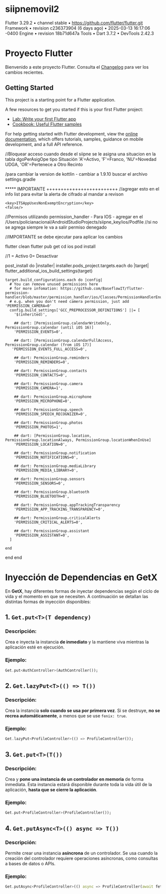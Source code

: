 # siipnemovil2



Flutter 3.29.2 • channel stable • https://github.com/flutter/flutter.git
Framework • revision c236373904 (6 days ago) • 2025-03-13 16:17:06 -0400
Engine • revision 18b71d647a
Tools • Dart 3.7.2 • DevTools 2.42.3


# Proyecto Flutter

Bienvenido a este proyecto Flutter. Consulta el [Changelog](CHANGELOG.md) para ver los cambios recientes.



## Getting Started

This project is a starting point for a Flutter application.

A few resources to get you started if this is your first Flutter project:

- [Lab: Write your first Flutter app](https://docs.flutter.dev/get-started/codelab)
- [Cookbook: Useful Flutter samples](https://docs.flutter.dev/cookbook)

For help getting started with Flutter development, view the
[online documentation](https://docs.flutter.dev/), which offers tutorials,
samples, guidance on mobile development, and a full API reference.


//Bloquear acceso
cuando desde el siipne se le asigna una situacion en la tabla dgoPerAsigOpe
tipo Situación 'A'=Activo, 'F'=Franco, 'NU'=Novedad UDGA, 'OR'=Pertenece a Otro Recinto



/para cambiar la version de kottlin - cambiar a 1.9.10
buscar el archivo settings.gradle


*****  IMPORTANTE +++++++++++++++++++++++++
//agregar esto en el info list para evitar la alerta de cifrado al mandar a revison

	<key>ITSAppUsesNonExemptEncryption</key>
	<false/>



//Permisos utilizando permission_handler - Para IOS - agregar en el
/Users/policianacional/AndroidStudioProjects/siipne_key/ios/Podfile
//si no se agrega siempre le va a salir permiso denegado

//IMPORTANTE
se debe ejecutar para aplicar los cambios

flutter clean
flutter pub get
cd ios
pod install


//1 = Activo 0= Desactivar

post_install do |installer|
installer.pods_project.targets.each do |target|
flutter_additional_ios_build_settings(target)

    target.build_configurations.each do |config|
      # You can remove unused permissions here
      # for more infomation: https://github.com/BaseflowIT/flutter-permission-handler/blob/master/permission_handler/ios/Classes/PermissionHandlerEnums.h
      # e.g. when you don't need camera permission, just add 'PERMISSION_CAMERA=0'
      config.build_settings['GCC_PREPROCESSOR_DEFINITIONS'] ||= [
        '$(inherited)',

        ## dart: [PermissionGroup.calendarWriteOnly, PermissionGroup.calendar (until iOS 16)]
        'PERMISSION_EVENTS=0',

        ## dart: [PermissionGroup.calendarFullAccess, PermissionGroup.calendar (from iOS 17)]
       'PERMISSION_EVENTS_FULL_ACCESS=0',

        ## dart: PermissionGroup.reminders
        'PERMISSION_REMINDERS=0',

        ## dart: PermissionGroup.contacts
        'PERMISSION_CONTACTS=0',

        ## dart: PermissionGroup.camera
        'PERMISSION_CAMERA=1',

        ## dart: PermissionGroup.microphone
        'PERMISSION_MICROPHONE=0',

        ## dart: PermissionGroup.speech
        'PERMISSION_SPEECH_RECOGNIZER=0',

        ## dart: PermissionGroup.photos
        'PERMISSION_PHOTOS=1',

        ## dart: [PermissionGroup.location, PermissionGroup.locationAlways, PermissionGroup.locationWhenInUse]
        'PERMISSION_LOCATION=0',

        ## dart: PermissionGroup.notification
        'PERMISSION_NOTIFICATIONS=0',

        ## dart: PermissionGroup.mediaLibrary
        'PERMISSION_MEDIA_LIBRARY=0',

        ## dart: PermissionGroup.sensors
        'PERMISSION_SENSORS=0',

        ## dart: PermissionGroup.bluetooth
        'PERMISSION_BLUETOOTH=0',

        ## dart: PermissionGroup.appTrackingTransparency
        'PERMISSION_APP_TRACKING_TRANSPARENCY=0',

        ## dart: PermissionGroup.criticalAlerts
        'PERMISSION_CRITICAL_ALERTS=0',

        ## dart: PermissionGroup.assistant
        'PERMISSION_ASSISTANT=0',
      ]

    end
end
end


# Inyección de Dependencias en GetX

En **GetX**, hay diferentes formas de inyectar dependencias según el ciclo de vida y el momento en que se necesiten. A continuación se detallan las distintas formas de inyección disponibles:

## 1. `Get.put<T>(T dependency)`

### Descripción:
Crea e inyecta la instancia **de inmediato** y la mantiene viva mientras la aplicación esté en ejecución.

### Ejemplo:
```dart
Get.put<AuthController>(AuthController());
```





## 2. `Get.lazyPut<T>(() => T())`

### Descripción:
Crea la instancia **solo cuando se usa por primera vez**. Si se destruye, **no se recrea automáticamente**, a menos que se use `fenix: true`.

### Ejemplo:
```dart
Get.lazyPut<ProfileController>(() => ProfileController());
```

## 3. `Get.put<T>(T())`

### Descripción:
Crea y **pone una instancia de un controlador en memoria** de forma inmediata. Esta instancia estará disponible durante toda la vida útil de la aplicación, **hasta que se cierre la aplicación**.

### Ejemplo:
```dart
Get.put<ProfileController>(ProfileController());
```


## 4. `Get.putAsync<T>(() async => T())`

### Descripción:
Permite crear una instancia **asíncrona** de un controlador. Se usa cuando la creación del controlador requiere operaciones asíncronas, como consultas a bases de datos o APIs.

### Ejemplo:
```dart
Get.putAsync<ProfileController>(() async => ProfileController(await fetchUserProfile()));
```




